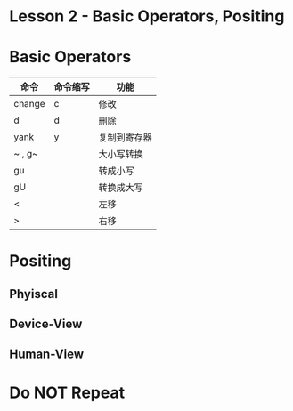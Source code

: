 # Lesson 2 - Basic Operators, Positing

# Basic Operators

| 命令    | 命令缩写    | 功能    |
|---------------- | --------------- | --------------- |
| change    | c     | 修改    |
| d     | d     | 删除    |
| yank   | y    | 复制到寄存器   |
| ~ , g~  |      | 大小写转换   |
| gu  |      | 转成小写   |
| gU  |      | 转换成大写   |
| <  |      | 左移|
| > |    |  右移   |


# Positing
## Phyiscal
## Device-View
## Human-View

# Do NOT Repeat
